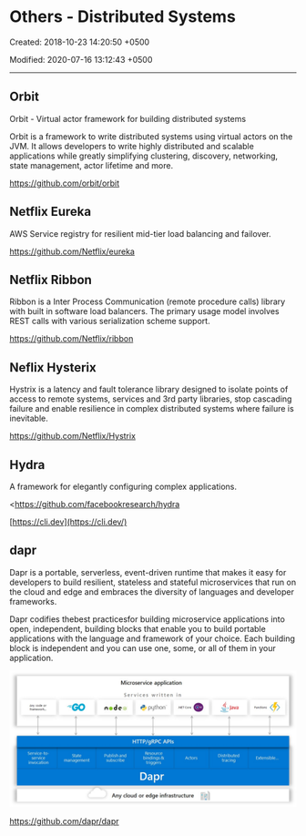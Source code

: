 # Others - Distributed Systems

Created: 2018-10-23 14:20:50 +0500

Modified: 2020-07-16 13:12:43 +0500

---

## Orbit

Orbit - Virtual actor framework for building distributed systems

Orbit is a framework to write distributed systems using virtual actors on the JVM. It allows developers to write highly distributed and scalable applications while greatly simplifying clustering, discovery, networking, state management, actor lifetime and more.

<https://github.com/orbit/orbit>

## Netflix Eureka

AWS Service registry for resilient mid-tier load balancing and failover.

<https://github.com/Netflix/eureka>

## Netflix Ribbon

Ribbon is a Inter Process Communication (remote procedure calls) library with built in software load balancers. The primary usage model involves REST calls with various serialization scheme support.

<https://github.com/Netflix/ribbon>

## Neflix Hysterix

Hystrix is a latency and fault tolerance library designed to isolate points of access to remote systems, services and 3rd party libraries, stop cascading failure and enable resilience in complex distributed systems where failure is inevitable.

<https://github.com/Netflix/Hystrix>

## Hydra

A framework for elegantly configuring complex applications.

<https://github.com/facebookresearch/hydra

[https://cli.dev](https://cli.dev/)

## dapr

Dapr is a portable, serverless, event-driven runtime that makes it easy for developers to build resilient, stateless and stateful microservices that run on the cloud and edge and embraces the diversity of languages and developer frameworks.

Dapr codifies thebest practicesfor building microservice applications into open, independent, building blocks that enable you to build portable applications with the language and framework of your choice. Each building block is independent and you can use one, some, or all of them in your application.

![Dapr Conceptual Model](../../media/Technologies-Others-Others---Distributed-Systems-image1.jpg)

<https://github.com/dapr/dapr>
